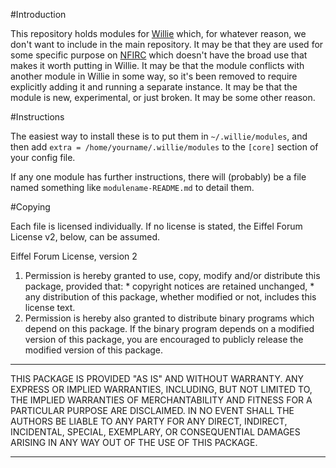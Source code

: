 #Introduction

This repository holds modules for [Willie](https://github.com/embolalia/willie)
which, for whatever reason, we don't want to include in the main repository. It
may be that they are used for some specific purpose on [NFIRC](http://dftba.net)
which doesn't have the broad use that makes it worth putting in Willie. It may
be that the module conflicts with another module in Willie in some way, so it's
been removed to require explicitly adding it and running a separate instance. It
may be that the module is new, experimental, or just broken. It may be some
other reason.

#Instructions

The easiest way to install these is to put them in ``~/.willie/modules``, and
then add ``extra = /home/yourname/.willie/modules`` to the ``[core]`` section of
your config file.

If any one module has further instructions, there will (probably) be a file
named something like ``modulename-README.md`` to detail them.

#Copying

Each file is licensed individually. If no license is stated, the Eiffel Forum
License v2, below, can be assumed.


  Eiffel Forum License, version 2

   1. Permission is hereby granted to use, copy, modify and/or
      distribute this package, provided that:
          * copyright notices are retained unchanged,
          * any distribution of this package, whether modified or not,
      includes this license text.
   2. Permission is hereby also granted to distribute binary programs
      which depend on this package. If the binary program depends on a
      modified version of this package, you are encouraged to publicly
      release the modified version of this package.

***********************

THIS PACKAGE IS PROVIDED "AS IS" AND WITHOUT WARRANTY. ANY EXPRESS OR
IMPLIED WARRANTIES, INCLUDING, BUT NOT LIMITED TO, THE IMPLIED
WARRANTIES OF MERCHANTABILITY AND FITNESS FOR A PARTICULAR PURPOSE ARE
DISCLAIMED. IN NO EVENT SHALL THE AUTHORS BE LIABLE TO ANY PARTY FOR ANY
DIRECT, INDIRECT, INCIDENTAL, SPECIAL, EXEMPLARY, OR CONSEQUENTIAL
DAMAGES ARISING IN ANY WAY OUT OF THE USE OF THIS PACKAGE.

***********************
